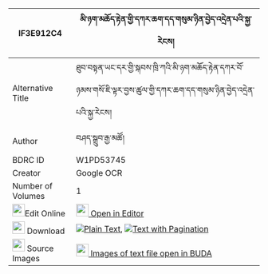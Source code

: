 |IF3E912C4|མི་ཉག་མཆོད་རྟེན་གྱི་དཀར་ཆག་དད་གསུམ་ཉིན་བྱེད་འདྲེན་པའི་སྐྱ་རེངས། 
| --- | --- 
|Alternative Title |ཐུབ་བསྟན་ཡང་དར་གྱི་སྐབས་ཁྲི་ཀའི་མི་ཉག་མཆོད་རྟེན་དཀར་བོ་ཉམས་གསོ་ཇི་ལྟར་བྱས་ཚུལ་གྱི་དཀར་ཆག་དད་གསུམ་ཉིན་བྱེད་འདྲེན་པའི་སྐྱ་རེངས།
|Author| བཤད་སྒྲུབ་རྒྱ་མཚོ།
|BDRC ID | W1PD53745
|Creator | Google OCR
|Number of Volumes| 1
|<img width="25" src="https://img.icons8.com/color/25/000000/edit-property.png">Edit Online| [<img width="25" src="https://avatars.githubusercontent.com/u/45091458?s=200&v=4"> Open in Editor](http://editor.openpecha.org/IF3E912C4)
|<img width="25" src="https://img.icons8.com/fluent/48/000000/download-2.png"/>  Download | [![](https://img.icons8.com/color/20/000000/txt.png)Plain Text](https://github.com/Openpecha/IF3E912C4/releases/download/v1/mi_nyak_chorten_gyi_karchak_de_plain_IF3E912C4.zip), [![](https://img.icons8.com/color/20/000000/txt.png)Text with Pagination](https://github.com/Openpecha/IF3E912C4/releases/download/v1/mi_nyak_chorten_gyi_karchak_de_pages_IF3E912C4.zip)
|<img width="25" src="https://img.icons8.com/plasticine/100/000000/pictures-folder.png"/>  Source Images | [<img width="25" src="https://library.bdrc.io/icons/BUDA-small.svg"> Images of text file open in BUDA](https://library.bdrc.io/show/bdr:W1PD53745)